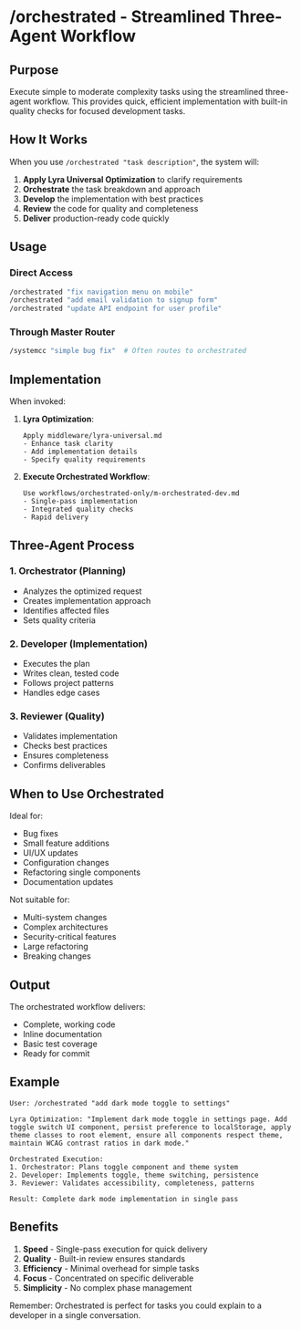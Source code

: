 # /orchestrated - Streamlined Three-Agent Workflow

## Purpose
Execute simple to moderate complexity tasks using the streamlined three-agent workflow. This provides quick, efficient implementation with built-in quality checks for focused development tasks.

## How It Works

When you use `/orchestrated "task description"`, the system will:

1. **Apply Lyra Universal Optimization** to clarify requirements
2. **Orchestrate** the task breakdown and approach
3. **Develop** the implementation with best practices
4. **Review** the code for quality and completeness
5. **Deliver** production-ready code quickly

## Usage

### Direct Access
```bash
/orchestrated "fix navigation menu on mobile"
/orchestrated "add email validation to signup form"
/orchestrated "update API endpoint for user profile"
```

### Through Master Router
```bash
/systemcc "simple bug fix"  # Often routes to orchestrated
```

## Implementation

When invoked:

1. **Lyra Optimization**:
   ```
   Apply middleware/lyra-universal.md
   - Enhance task clarity
   - Add implementation details
   - Specify quality requirements
   ```

2. **Execute Orchestrated Workflow**:
   ```
   Use workflows/orchestrated-only/m-orchestrated-dev.md
   - Single-pass implementation
   - Integrated quality checks
   - Rapid delivery
   ```

## Three-Agent Process

### 1. Orchestrator (Planning)
- Analyzes the optimized request
- Creates implementation approach
- Identifies affected files
- Sets quality criteria

### 2. Developer (Implementation)
- Executes the plan
- Writes clean, tested code
- Follows project patterns
- Handles edge cases

### 3. Reviewer (Quality)
- Validates implementation
- Checks best practices
- Ensures completeness
- Confirms deliverables

## When to Use Orchestrated

Ideal for:
- Bug fixes
- Small feature additions
- UI/UX updates
- Configuration changes
- Refactoring single components
- Documentation updates

Not suitable for:
- Multi-system changes
- Complex architectures
- Security-critical features
- Large refactoring
- Breaking changes

## Output

The orchestrated workflow delivers:
- Complete, working code
- Inline documentation
- Basic test coverage
- Ready for commit

## Example

```
User: /orchestrated "add dark mode toggle to settings"

Lyra Optimization: "Implement dark mode toggle in settings page. Add 
toggle switch UI component, persist preference to localStorage, apply 
theme classes to root element, ensure all components respect theme, 
maintain WCAG contrast ratios in dark mode."

Orchestrated Execution:
1. Orchestrator: Plans toggle component and theme system
2. Developer: Implements toggle, theme switching, persistence
3. Reviewer: Validates accessibility, completeness, patterns

Result: Complete dark mode implementation in single pass
```

## Benefits

1. **Speed** - Single-pass execution for quick delivery
2. **Quality** - Built-in review ensures standards
3. **Efficiency** - Minimal overhead for simple tasks
4. **Focus** - Concentrated on specific deliverable
5. **Simplicity** - No complex phase management

Remember: Orchestrated is perfect for tasks you could explain to a developer in a single conversation.